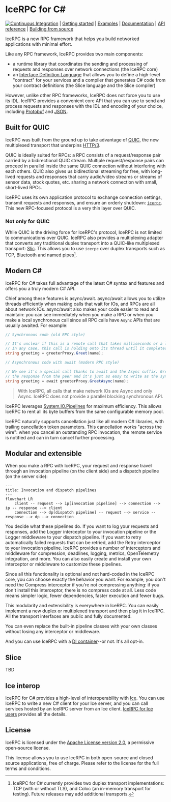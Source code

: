 # IceRPC for C#

[![Continuous Integration][ci-badge]][ci] | [Getting started][getting-started] | [Examples][examples] | [Documentation][docs] | [API reference][api] | [Building from source][building]

IceRPC is a new RPC framework that helps you build networked applications with minimal effort.

Like any RPC framework, IceRPC provides two main components:
 - a runtime library that coordinates the sending and processing of requests and responses over network connections
(the IceRPC core)
 - an [Interface Definition Language][idl] that allows you to define a high-level "contract" for your services and a
compiler that generates C# code from your contract definitions (the Slice language and the Slice compiler)

However, unlike other RPC frameworks, IceRPC does not force you to use its IDL. IceRPC provides a convenient core API
that you can use to send and process requests and responses with the IDL and encoding of your choice, including
[Protobuf][protobuf] and [JSON][json].

## Built for QUIC

IceRPC was built from the ground up to take advantage of [QUIC][quic], the new multiplexed transport that underpins
[HTTP/3][http3].

QUIC is ideally suited for RPCs: a RPC consists of a request/response pair carried by a bidirectional QUIC stream.
Multiple request/response pairs can proceed in parallel inside the same QUIC connection without interfering with each
others. QUIC also gives us bidirectional streaming for free, with long-lived requests and responses that carry
audio/video streams or streams of sensor data, stock quotes, etc. sharing a network connection with small, short-lived
RPCs.

IceRPC uses its own application protocol to exchange connection settings, transmit requests and responses, and ensure
an orderly shutdown: [`icerpc`][icerpc-protocol]. This new RPC-focused protocol is a very thin layer over QUIC.

### Not only for QUIC

While QUIC is the driving force for IceRPC's protocol, IceRPC is not limited to communications over QUIC. IceRPC also
provides a multiplexing adapter that converts any traditional duplex transport into a QUIC-like multiplexed transport:
[Slic][slic]. This allows you to use `icerpc` over duplex transports such as TCP, Bluetooth and named pipes[^1].

## Modern C#

IceRPC for C# takes full advantage of the latest C# syntax and features and offers you a truly modern C# API.

Chief among these features is async/await. async/await allows you to utilize threads efficiently when making calls that
wait for IOs, and RPCs are all about network IOs. async/await also makes your code easier to read and maintain: you can 
see immediately when you make a RPC or when you make a local synchronous call since all RPC calls have `Async` APIs
that are usually awaited. For example:

```csharp
// Synchronous code (old RPC style)

// It's unclear if this is a remote call that takes milliseconds or a local call that takes at most a few microseconds. 
// In any case, this call is holding onto its thread until it completes.
string greeting = greeterProxy.Greet(name);
```

```csharp
// Asynchronous code with await (modern RPC style)

// We see it's a special call thanks to await and the Async suffix. GreetAsync releases the thread while waiting for 
// the response from the peer and it's just as easy to write as the synchronous version.
string greeting = await greeterProxy.GreetAsync(name);
```

> With IceRPC, all calls that make network IOs are Async and only Async. IceRPC does not provide a parallel blocking
> synchronous API.

IceRPC leverages [System.IO.Pipelines][pipelines] for maximum efficiency. This allows IceRPC to rent all its byte
buffers from the same configurable memory pool.

IceRPC naturally supports cancellation just like all modern C# libraries, with trailing cancellation token parameters.
This cancellation works "across the wire": when you cancel an outstanding RPC invocation, the remote service is notified
and can in turn cancel further processing.

## Modular and extensible

When you make a RPC with IceRPC, your request and response travel through an invocation pipeline (on the client side)
and a dispatch pipeline (on the server side):

```mermaid
---
title: Invocation and dispatch pipelines
---
flowchart LR
    client -- request --> ip[invocation pipeline] --> connection --> ip -- response --> client
    connection --> dp[dispatch pipeline] -- request --> service -- response --> dp --> connection
```

You decide what these pipelines do. If you want to log your requests and responses, add the Logger interceptor
to your invocation pipeline or the Logger middleware to your dispatch pipeline. If you want to retry automatically 
failed requests that can be retried, add the Retry interceptor to your invocation pipeline. IceRPC provides a number 
of interceptors and middleware for compression, deadlines, logging, metrics, OpenTelemetry integration, and more. 
You can also easily create and install your own interceptor or middleware to customize these pipelines.

Since all this functionality is optional and not hard-coded in the IceRPC core, you can choose exactly the behavior you
want. For example, you don't need the Compress interceptor if you're not compressing anything: if you don't install this
interceptor, there is no compress code at all. Less code means simpler logic, fewer dependencies, faster execution and
fewer bugs.

This modularity and extensibility is everywhere in IceRPC. You can easily implement a new duplex or multiplexed
transport and then plug it in IceRPC. All the transport interfaces are public and fully documented.

You can even replace the built-in pipeline classes with your own classes without losing any interceptor or middleware.

And you can use IceRPC with a [DI container][icerpc-with-di]--or not. It's all opt-in.

## Slice

TBD

## Ice interop

IceRPC for C# provides a high-level of interoperability with [Ice][zeroc-ice]. You can use IceRPC to write a new C#
client for your Ice server, and you can call services hosted by an IceRPC server from an Ice client.
[IceRPC for Ice users][icerpc-for-ice-users] provides all the details.

## License

IceRPC is licensed under the [Apache License version 2.0][license], a permissive open-source license.

This license allows you to use IceRPC in both open-source and closed source applications, free of charge. Please refer
to the license for the full terms and conditions.

[^1]: IceRPC for C# currently provides two duplex transport implementations: TCP (with or without TLS), and Coloc (an
in-memory transport for testing). Future releases may add additional transports.

[api]: https://api.testing.zeroc.com/csharp/
[building]: BUILDING.md
[ci]: actions/workflows/dotnet.yml
[ci-badge]: actions/workflows/dotnet.yml/badge.svg
[docs]: https://docs.testing.zeroc.com/docs
[getting-started]: https://docs.testing.zeroc.com/docs/getting-started
[examples]: examples
[http3]: https://en.wikipedia.org/wiki/HTTP/3
[icerpc-for-ice-users]: https://docs.testing.zeroc.com/docs/icerpc-for-ice-users
[icerpc-protocol]: https://docs.testing.zeroc.com/docs/icerpc-core/icerpc-protocol/mapping-rpcs-to-streams
[icerpc-with-di]: https://docs.testing.zeroc.com/docs/icerpc-core/dependency-injection/di-and-icerpc-for-csharp
[idl]: https://en.wikipedia.org/wiki/Interface_description_language
[json]: examples/GreeterJson
[license]: LICENSE
[packages]: https://www.nuget.org/packages/IceRpc
[pipelines]: https://learn.microsoft.com/en-us/dotnet/standard/io/pipelines
[protobuf]: examples/GreeterProtobuf
[quic]: https://en.wikipedia.org/wiki/QUIC
[slic]: TBD
[zeroc-ice]: https://github.com/zeroc-ice/ice
